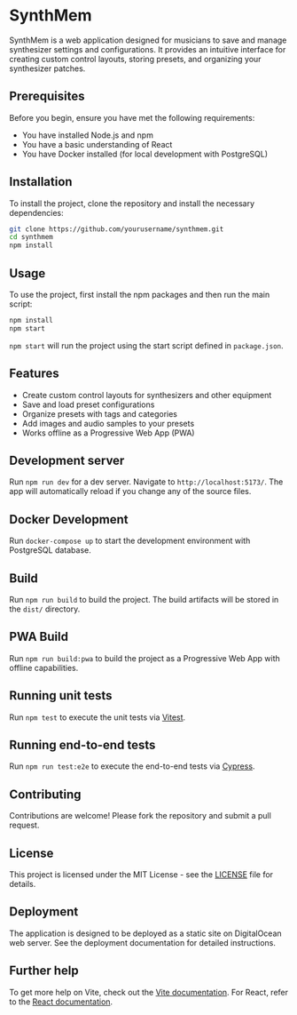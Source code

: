 # SynthMem

SynthMem is a web application designed for musicians to save and manage synthesizer settings and configurations. It provides an intuitive interface for creating custom control layouts, storing presets, and organizing your synthesizer patches.

## Prerequisites

Before you begin, ensure you have met the following requirements:
- You have installed Node.js and npm
- You have a basic understanding of React
- You have Docker installed (for local development with PostgreSQL)

## Installation

To install the project, clone the repository and install the necessary dependencies:

```bash
git clone https://github.com/yourusername/synthmem.git
cd synthmem
npm install
```

## Usage

To use the project, first install the npm packages and then run the main script:

```bash
npm install
npm start
```

`npm start` will run the project using the start script defined in `package.json`.

## Features

- Create custom control layouts for synthesizers and other equipment
- Save and load preset configurations
- Organize presets with tags and categories
- Add images and audio samples to your presets
- Works offline as a Progressive Web App (PWA)

## Development server

Run `npm run dev` for a dev server. Navigate to `http://localhost:5173/`. The app will automatically reload if you change any of the source files.

## Docker Development

Run `docker-compose up` to start the development environment with PostgreSQL database.

## Build

Run `npm run build` to build the project. The build artifacts will be stored in the `dist/` directory.

## PWA Build

Run `npm run build:pwa` to build the project as a Progressive Web App with offline capabilities.

## Running unit tests

Run `npm test` to execute the unit tests via [Vitest](https://vitest.dev/).

## Running end-to-end tests

Run `npm run test:e2e` to execute the end-to-end tests via [Cypress](https://www.cypress.io/).

## Contributing

Contributions are welcome! Please fork the repository and submit a pull request.

## License

This project is licensed under the MIT License - see the [LICENSE](LICENSE) file for details.

## Deployment

The application is designed to be deployed as a static site on DigitalOcean web server. See the deployment documentation for detailed instructions.

## Further help

To get more help on Vite, check out the [Vite documentation](https://vitejs.dev/guide/).
For React, refer to the [React documentation](https://reactjs.org/docs/getting-started.html).
